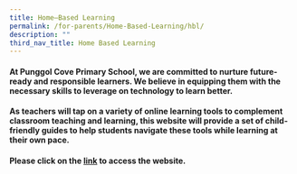```yaml
---
title: Home–Based Learning
permalink: /for-parents/Home-Based-Learning/hbl/
description: ""
third_nav_title: Home Based Learning
---
```

<h4>At Punggol Cove Primary School, we are committed to nurture&nbsp;future-ready and responsible learners. We&nbsp;believe in equipping them with the necessary skills to leverage on technology to learn better.</h4>

<h4>As teachers will tap on a variety of&nbsp;online learning tools to complement classroom teaching and learning, this website will provide a set of child-friendly guides to help students navigate these tools while learning at their own pace.</h4>

<h4>Please click on the <a target="_blank" href="https://go.gov.sg/pcps-techforlearning">link</a> to access the website.</h4>